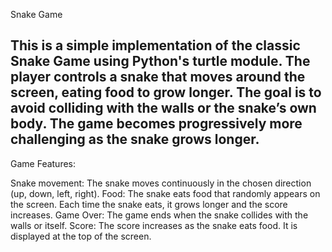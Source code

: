 
Snake Game

This is a simple implementation of the classic Snake Game using Python's turtle module. 
The player controls a snake that moves around the screen, eating food to grow longer. 
The goal is to avoid colliding with the walls or the snake’s own body. The game becomes progressively more challenging as the snake grows longer.
---------------------------------------------------------------------------------------------------------------------------------------------
Game Features:

Snake movement: The snake moves continuously in the chosen direction (up, down, left, right).
Food: The snake eats food that randomly appears on the screen. Each time the snake eats, it grows longer and the score increases.
Game Over: The game ends when the snake collides with the walls or itself.
Score: The score increases as the snake eats food. It is displayed at the top of the screen.
